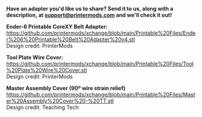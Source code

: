 **Have an adapter you'd like us to share? Send it to us, along with a description, at support@printermods.com and we'll check it out!**

**Ender-6 Printable CoreXY Belt Adapter:**
https://github.com/printermods/xchange/blob/main/Printable%20Files/Ender%206%20Printable%20Belt%20Adapter%20v4.stl  
Design credit: PrinterMods

**Tool Plate Wire Cover:**
https://github.com/printermods/xchange/blob/main/Printable%20Files/Tool%20Plate%20Wire%20Cover.stl  
Design credit: PrinterMods

**Master Assembly Cover (90º wire strain relief)**
https://github.com/printermods/xchange/blob/main/Printable%20Files/Master%20Assembly%20Cover%20-%20TT.stl  
Design credit: Teaching Tech
